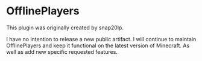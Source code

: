 # OfflinePlayers

This plugin was originally created by snap20lp. 

I have no intention to release a new public artifact. I will continue to maintain OfflinePlayers and keep it functional 
on the latest version of Minecraft. As well as add new specific requested features.
